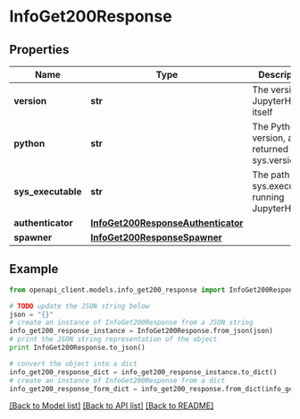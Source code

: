 # InfoGet200Response


## Properties

Name | Type | Description | Notes
------------ | ------------- | ------------- | -------------
**version** | **str** | The version of JupyterHub itself | [optional] 
**python** | **str** | The Python version, as returned by sys.version | [optional] 
**sys_executable** | **str** | The path to sys.executable running JupyterHub | [optional] 
**authenticator** | [**InfoGet200ResponseAuthenticator**](InfoGet200ResponseAuthenticator.md) |  | [optional] 
**spawner** | [**InfoGet200ResponseSpawner**](InfoGet200ResponseSpawner.md) |  | [optional] 

## Example

```python
from openapi_client.models.info_get200_response import InfoGet200Response

# TODO update the JSON string below
json = "{}"
# create an instance of InfoGet200Response from a JSON string
info_get200_response_instance = InfoGet200Response.from_json(json)
# print the JSON string representation of the object
print InfoGet200Response.to_json()

# convert the object into a dict
info_get200_response_dict = info_get200_response_instance.to_dict()
# create an instance of InfoGet200Response from a dict
info_get200_response_form_dict = info_get200_response.from_dict(info_get200_response_dict)
```
[[Back to Model list]](../README.md#documentation-for-models) [[Back to API list]](../README.md#documentation-for-api-endpoints) [[Back to README]](../README.md)



